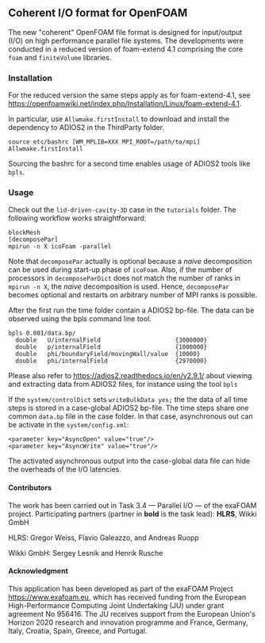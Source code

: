 ## Coherent I/O format for OpenFOAM
The new "coherent" OpenFOAM file format is designed for input/output (I/O) on high performance parallel file systems. The developments were conducted in a reduced version of foam-extend 4.1 comprising the core `foam` and `finiteVolume` libraries.

### Installation
For the reduced version the same steps apply as for foam-extend-4.1, see
https://openfoamwiki.net/index.php/Installation/Linux/foam-extend-4.1.

In particular, use `Allwmake.firstInstall` to download and install the dependency to ADIOS2 in the ThirdParty folder.

```
source etc/bashrc [WM_MPLIB=XXX MPI_ROOT=/path/to/mpi]
Allwmake.firstInstall
```

Sourcing the bashrc for a second time enables usage of ADIOS2 tools like `bpls`.

### Usage
Check out the `lid-driven-cavity-3D` case in the `tutorials` folder. The following workflow works straightforward:

```
blockMesh
[decomposePar]
mpirun -n X icoFoam -parallel
```

Note that `decomposePar` actually is optional because a *naive* decomposition can be used during start-up phase of `icoFoam`. Also, if the number of processors in `decomposeParDict` does not match the number of ranks in `mpirun -n X`, the *naive* decomposition is used. Hence, `decomposePar` becomes optional and restarts on arbitrary number of MPI ranks is possible.

After the first run the time folder contain a ADIOS2 bp-file. The data can be observed using the bpls command line tool.

```
bpls 0.001/data.bp/
  double   U/internalField                     {3000000}
  double   p/internalField                     {1000000}
  double   phi/boundaryField/movingWall/value  {10000}
  double   phi/internalField                   {2970000}
```

Please also refer to https://adios2.readthedocs.io/en/v2.9.1/ about viewing and extracting data from ADIOS2 files, for instance using the tool `bpls`

If the `system/controlDict` sets `writeBulkData yes;` the the data of all time steps is stored in a case-global ADIOS2 bp-file. The time steps share one common `data.bp` file in the case folder. In that case, asynchronous out can be activate in the `system/config.xml`:

```
<parameter key="AsyncOpen" value="true"/>
<parameter key="AsyncWrite" value="true"/>
```

The activated asynchronous output into the case-global data file can hide the overheads of the I/O latencies.

#### Contributors
The work has been carried out in Task 3.4 — Parallel I/O — of the exaFOAM project.
Participating partners (partner in **bold** is the task lead): **HLRS**, Wikki GmbH

HLRS: Gregor Weiss, Flavio Galeazzo, and Andreas Ruopp

Wikki GmbH: Sergey Lesnik and Henrik Rusche

#### Acknowledgment
This application has been developed as part of the exaFOAM Project
https://www.exafoam.eu, which has received funding from the European
High-Performance Computing Joint Undertaking (JU) under grant agreement No
956416. The JU receives support from the European Union's Horizon 2020 research
and innovation programme and France, Germany, Italy, Croatia, Spain, Greece,
and Portugal.
